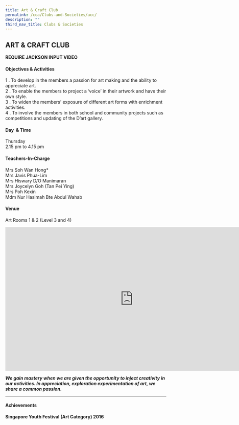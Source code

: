 ```yaml
---
title: Art & Craft Club
permalink: /cca/Clubs-and-Societies/acc/
description: ""
third_nav_title: Clubs & Societies
---
```

## ART &amp; CRAFT CLUB

**REQUIRE JACKSON INPUT VIDEO**

#### Objectives &amp; Activities

1 \.  To develop in the members a passion for art making and the ability to appreciate art.<br>2 \.  To enable the members to project a ‘voice’ in their artwork and have their own style.<br>
3 \.  To widen the members’ exposure of different art forms with enrichment activities.<br>
4 \.  To involve the members in both school and community projects such as competitions and updating of the D’art gallery.

#### Day &nbsp;&amp; Time

Thursday<br>
2.15 pm to 4.15 pm

#### Teachers-In-Charge

Mrs Soh Wan Hong\*<br>
Mrs Javis Phua-Lim  <br>
Mrs Hiswary D/O Manimaran  <br>
Mrs Joycelyn Goh (Tan Pei Ying)<br>
Mrs Poh Kexin<br>
Mdm Nur Hasimah Bte Abdul Wahab

#### Venue

Art Rooms 1 &amp; 2 (Level 3 and 4)

<iframe allowfullscreen="true" height="450" width="800" frameborder="0" src="https://docs.google.com/presentation/d/e/2PACX-1vQkljBf9-HYXxdlG8OkQSTy6F0LVWGyBGk43-Kusn6ObISz9dRz1whO_viluBMIAWYonLQMk_HUEzFR/embed?start=false&amp;loop=false&amp;delayms=3000"></iframe>

**_We gain mastery when we are given the opportunity to inject creativity in our activities. In appreciation, exploration experimentation of art, we share a common passion._**

--- 

#### Achievements

**Singapore Youth Festival (Art Category) 2016**